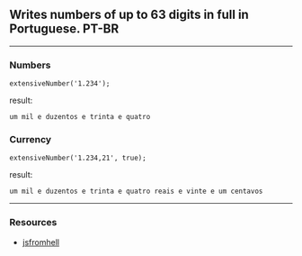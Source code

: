 ## Writes numbers of up to 63 digits in full in Portuguese. PT-BR

---

### Numbers
```
extensiveNumber('1.234');
```

result:
```
um mil e duzentos e trinta e quatro
```

### Currency
```
extensiveNumber('1.234,21', true);
```

result:
```
um mil e duzentos e trinta e quatro reais e vinte e um centavos
```

---

### Resources

- [jsfromhell](http://jsfromhell.com/pt/string/extenso)
